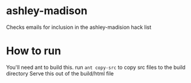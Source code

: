 # ashley-madison
Checks emails for inclusion in the ashley-madision hack list

# How to run
You'll need ant to build this. run `ant copy-src` to copy src files to the build directory
Serve this out of the build/html file
